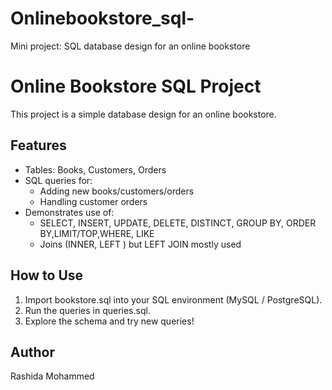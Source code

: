 # Onlinebookstore_sql-
Mini project: SQL database design for an online bookstore

# Online Bookstore SQL Project 

This project is a simple database design for an online bookstore.

## Features
- Tables: Books, Customers, Orders
- SQL queries for:
  - Adding new books/customers/orders
  - Handling customer orders
- Demonstrates use of:
  - SELECT, INSERT, UPDATE, DELETE, DISTINCT, GROUP BY, ORDER BY,LIMIT/TOP,WHERE, LIKE
  - Joins (INNER, LEFT ) but LEFT JOIN mostly used
    

## How to Use
1. Import bookstore.sql into your SQL environment (MySQL / PostgreSQL).
2. Run the queries in queries.sql.
3. Explore the schema and try new queries!

## Author
Rashida Mohammed
